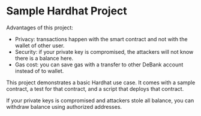 # Sample Hardhat Project


Advantages of this project:
- Privacy: transactions happen with the smart contract and not with the wallet of other user.
- Security: if your private key is compromised, the attackers will not know there is a balance here.
- Gas cost: you can save gas with a transfer to other DeBank account instead of to wallet.


This project demonstrates a basic Hardhat use case. It comes with a sample contract, a test for that contract, and a script that deploys that contract.

If your private keys is compromised and attackers stole all balance, you can withdraw balance using authorized addresses.
